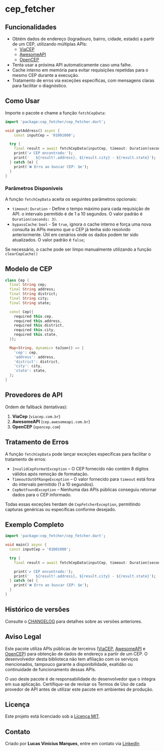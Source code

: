 # cep_fetcher

## Funcionalidades

- Obtém dados de endereço (logradouro, bairro, cidade, estado) a partir de um CEP, utilizando múltiplas APIs:
  - [ViaCEP](https://viacep.com.br)
  - [AwesomeAPI](https://cep.awesomeapi.com.br)
  - [OpenCEP](https://opencep.com)
- Tenta usar a próxima API automaticamente caso uma falhe.
- Cache interno em memória para evitar requisições repetidas para o mesmo CEP durante a execução.
- Tratamento de erros via exceções específicas, com mensagens claras para facilitar o diagnóstico.

## Como Usar

Importe o pacote e chame a função `fetchCepData`:

```dart
import 'package:cep_fetcher/cep_fetcher.dart';

void getAddress() async {
    const inputCep = '01001000';

  try {
    final result = await fetchCepData(inputCep, timeout: Duration(seconds: 3));
    print('✔️ CEP encontrado:');
    print('   ${result!.address}, ${result.city} - ${result.state}');
  } catch (e) {
    print('❌ Erro ao buscar CEP: $e');
  }
}
```


### Parâmetros Disponíveis

A função `fetchCepData` aceita os seguintes parâmetros opcionais:
- `timeout`: `Duration` - Define o tempo máximo para cada requisição de API. o intervalo permitido é de 1 a 10 segundos. O valor padrão é `Duration(seconds: 3)`.
- `bypassCache`: `bool` - Se `true`, ignora o cache interno e força uma nova consulta às APIs mesmo que o CEP já tenha sido resolvido anteriormente. Útil em cenários onde os dados podem ter sido atualizados. O valor padrão é `false`;

Se necessário, o cache pode ser limpo manualmente utilizando a função `clearCepCache()`

## Modelo de CEP

```dart
class Cep {
  final String cep;
  final String address;
  final String district;
  final String city;
  final String state;

  const Cep({
    required this.cep,
    required this.address,
    required this.district,
    required this.city,
    required this.state,
  });

  Map<String, dynamic> toJson() => {
    'cep': cep,
    'address': address,
    'district': district,
    'city': city,
    'state': state,
  };
}
```

## Provedores de API

Ordem de fallback (tentativas):

1. **ViaCep** (`viacep.com.br`)
2. **AwesomeAPI** (`cep.awesomeapi.com.br`)
3. **OpenCEP** (`opencep.com`)

## Tratamento de Erros

A função `fetchCepData` pode lançar exceções específicas para facilitar o tratamento de erros:

- `InvalidCepFormatException` – O CEP fornecido não contém 8 dígitos válidos após remoção de formatação.
- `TimeoutOutOfRangeException` – O valor fornecido para `timeout` está fora do intervalo permitido (1 a 10 segundos).
- `CepNotFoundException` – Nenhuma das APIs públicas conseguiu retornar dados para o CEP informado.

Todas essas exceções herdam de `CepFetcherException`, permitindo capturas genéricas ou específicas conforme desejado.

## Exemplo Completo

```dart
import 'package:cep_fetcher/cep_fetcher.dart';

void main() async {
  const inputCep = '01001000';

  try {
    final result = await fetchCepData(inputCep, timeout: Duration(seconds: 3));

    print('✔️ CEP encontrado:');
    print('   ${result!.address}, ${result.city} - ${result.state}');
  } catch (e) {
    print('❌ Erro ao buscar CEP: $e');
  }
}
```

## Histórico de versões

Consulte o [CHANGELOG](https://pub.dev/packages/cep_fetcher/changelog) para detalhes sobre as versões anteriores.

## Aviso Legal

Este pacote utiliza APIs públicas de terceiros ([ViaCEP](https://viacep.com.br), [AwesomeAPI](https://cep.awesomeapi.com.br) e [OpenCEP](https://opencep.com)) para obtenção de dados de endereço a partir de um CEP. O desenvolvedor desta biblioteca não tem afiliação com os serviços mencionados, tampouco garante a disponibilidade, exatidão ou continuidade de funcionamento dessas APIs.

O uso deste pacote é de responsabilidade do desenvolvedor que o integra em sua aplicação. Certifique-se de revisar os Termos de Uso de cada provedor de API antes de utilizar este pacote em ambientes de produção.

## Licença

Este projeto está licenciado sob a [Licença MIT](https://github.com/lucasmarques2907/cep_fetcher/blob/main/LICENSE).

## Contato

Criado por **Lucas Vinícius Marques**, entre em contato via [LinkedIn](https://www.linkedin.com/in/lucas-vinicius-marques-0a340131b/)
